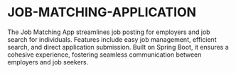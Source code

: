 # JOB-MATCHING-APPLICATION
The Job Matching App streamlines job posting for employers and job search for individuals. Features include easy job management, efficient search, and direct application submission. Built on Spring Boot, it ensures a cohesive experience, fostering seamless communication between employers and job seekers.
